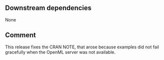 ## Downstream dependencies

None

## Comment

This release fixes the CRAN NOTE, that arose because examples did not fail gracefully when the OpenML server
was not available.

